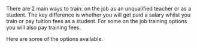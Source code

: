 There are 2 main ways to train: on the job as an unqualified teacher or as a student. The key difference is whether you will get paid a salary whilst you train or pay tuition fees as a student. For some on the job training options you will also pay training fees. 

Here are some of the options available.

